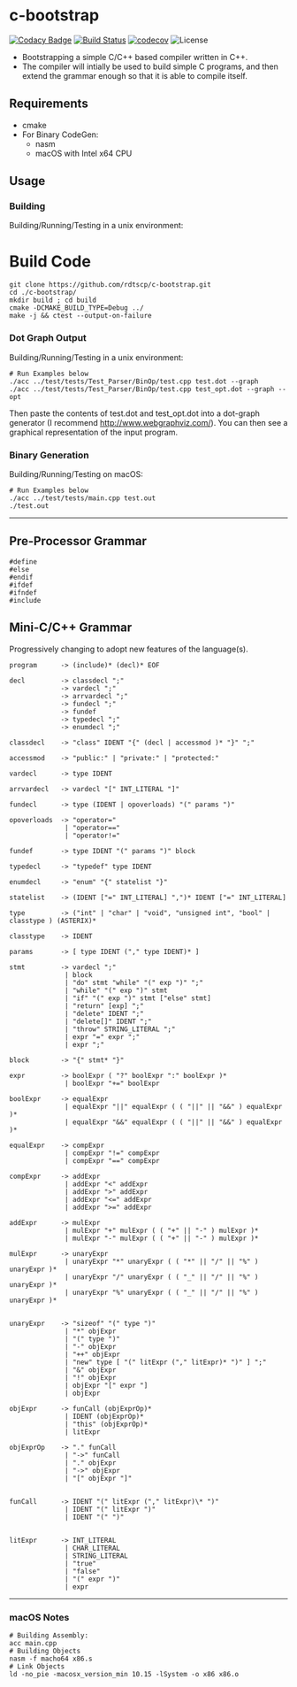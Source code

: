 # c-bootstrap

[![Codacy Badge](https://api.codacy.com/project/badge/Grade/c18ee2ef41274532a7baa1969fe843b7)](https://app.codacy.com/app/rdtscp/c-bootstrap?utm_source=github.com&utm_medium=referral&utm_content=rdtscp/c-bootstrap&utm_campaign=Badge_Grade_Dashboard)
[![Build Status](https://img.shields.io/endpoint.svg?url=https%3A%2F%2Factions-badge.atrox.dev%2Frdtscp%2Fc-bootstrap%2Fbadge&style=flat)](https://actions-badge.atrox.dev/rdtscp/c-bootstrap/goto)
[![codecov](https://codecov.io/gh/rdtscp/c-bootstrap/branch/master/graph/badge.svg)](https://codecov.io/gh/rdtscp/c-bootstrap)
![License](https://img.shields.io/badge/License-MIT-brightgreen.svg)

-   Bootstrapping a simple C/C++ based compiler written in C++.
-   The compiler will intially be used to build simple C programs, and then extend the grammar enough so that it is able to compile itself.

## Requirements

-   cmake
-   For Binary CodeGen:
    -   nasm
    -   macOS with Intel x64 CPU

## Usage

### Building

Building/Running/Testing in a unix environment:

# Build Code

    git clone https://github.com/rdtscp/c-bootstrap.git
    cd ./c-bootstrap/
    mkdir build ; cd build
    cmake -DCMAKE_BUILD_TYPE=Debug ../
    make -j && ctest --output-on-failure

### Dot Graph Output

Building/Running/Testing in a unix environment:

    # Run Examples below
    ./acc ../test/tests/Test_Parser/BinOp/test.cpp test.dot --graph
    ./acc ../test/tests/Test_Parser/BinOp/test.cpp test_opt.dot --graph --opt

Then paste the contents of test.dot and test_opt.dot into a dot-graph generator (I recommend <http://www.webgraphviz.com/>).
You can then see a graphical representation of the input program.

### Binary Generation

Building/Running/Testing on macOS:

    # Run Examples below
    ./acc ../test/tests/main.cpp test.out
    ./test.out

* * *

## Pre-Processor Grammar

    #define
    #else
    #endif
    #ifdef
    #ifndef
    #include

## Mini-C/C++ Grammar

Progressively changing to adopt new features of the language(s).

    program      -> (include)* (decl)* EOF

    decl         -> classdecl ";"
                 -> vardecl ";"
                 -> arrvardecl ";"
                 -> fundecl ";"
                 -> fundef
                 -> typedecl ";"
                 -> enumdecl ";"

    classdecl    -> "class" IDENT "{" (decl | accessmod )* "}" ";"

    accessmod    -> "public:" | "private:" | "protected:"

    vardecl      -> type IDENT

    arrvardecl   -> vardecl "[" INT_LITERAL "]"

    fundecl      -> type (IDENT | opoverloads) "(" params ")"

    opoverloads  -> "operator="
                  | "operator=="
                  | "operator!="

    fundef       -> type IDENT "(" params ")" block

    typedecl     -> "typedef" type IDENT

    enumdecl     -> "enum" "{" statelist "}"

    statelist    -> (IDENT ["=" INT_LITERAL] ",")* IDENT ["=" INT_LITERAL]

    type         -> ("int" | "char" | "void", "unsigned int", "bool" | classtype ) (ASTERIX)*

    classtype    -> IDENT

    params       -> [ type IDENT ("," type IDENT)* ]

    stmt         -> vardecl ";"
                  | block
                  | "do" stmt "while" "(" exp ")" ";"
                  | "while" "(" exp ")" stmt
                  | "if" "(" exp ")" stmt ["else" stmt]
                  | "return" [exp] ";"
                  | "delete" IDENT ";"
                  | "delete[]" IDENT ";"
                  | "throw" STRING_LITERAL ";"
                  | expr "=" expr ";"
                  | expr ";"

    block        -> "{" stmt* "}"

    expr         -> boolExpr ( "?" boolExpr ":" boolExpr )*
                  | boolExpr "+=" boolExpr

    boolExpr     -> equalExpr
                  | equalExpr "||" equalExpr ( ( "||" || "&&" ) equalExpr )*
                  | equalExpr "&&" equalExpr ( ( "||" || "&&" ) equalExpr )*

    equalExpr    -> compExpr
                  | compExpr "!=" compExpr
                  | compExpr "==" compExpr

    compExpr     -> addExpr
                  | addExpr "<" addExpr
                  | addExpr ">" addExpr
                  | addExpr "<=" addExpr
                  | addExpr ">=" addExpr

    addExpr      -> mulExpr
                  | mulExpr "+" mulExpr ( ( "+" || "-" ) mulExpr )*
                  | mulExpr "-" mulExpr ( ( "+" || "-" ) mulExpr )*

    mulExpr      -> unaryExpr
                  | unaryExpr "*" unaryExpr ( ( "*" || "/" || "%" ) unaryExpr )*
                  | unaryExpr "/" unaryExpr ( ( "_" || "/" || "%" ) unaryExpr )*
                  | unaryExpr "%" unaryExpr ( ( "_" || "/" || "%" ) unaryExpr )*


    unaryExpr    -> "sizeof" "(" type ")"
                  | "*" objExpr
                  | "(" type ")"
                  | "-" objExpr
                  | "++" objExpr
                  | "new" type [ "(" litExpr ("," litExpr)* ")" ] ";"
                  | "&" objExpr
                  | "!" objExpr
                  | objExpr "[" expr "]
                  | objExpr

    objExpr      -> funCall (objExprOp)*
                  | IDENT (objExprOp)*
                  | "this" (objExprOp)*
                  | litExpr
                
    objExprOp    -> "." funCall
                  | "->" funCall
                  | "." objExpr
                  | "->" objExpr
                  | "[" objExpr "]" 


    funCall      -> IDENT "(" litExpr ("," litExpr)\* ")"
                  | IDENT "(" litExpr ")"
                  | IDENT "(" ")"


    litExpr      -> INT_LITERAL
                  | CHAR_LITERAL
                  | STRING_LITERAL
                  | "true"
                  | "false"
                  | "(" expr ")"
                  | expr

* * *

### macOS Notes

    # Building Assembly:
    acc main.cpp
    # Building Objects
    nasm -f macho64 x86.s
    # Link Objects
    ld -no_pie -macosx_version_min 10.15 -lSystem -o x86 x86.o
